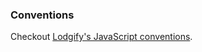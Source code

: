 ### Conventions

Checkout [Lodgify's JavaScript conventions](https://github.com/lodgify/javascript).
